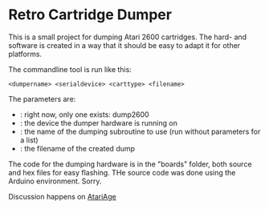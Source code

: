 
 Retro Cartridge Dumper
========================

This is a small project for dumping Atari 2600 cartridges. The hard- and
software is created in a way that it should be easy to adapt it for other
platforms.

The commandline tool is run like this:
```
<dumpername> <serialdevice> <carttype> <filename>
```
The parameters are:
- <dumpername>: right now, only one exists: dump2600
- <serialdevice>: the device the dumper hardware is running on
- <carttype>: the name of the dumping subroutine to use (run without
  parameters for a list)
- <filename>: the filename of the created dump

The code for the dumping hardware is in the "boards" folder, both source
and hex files for easy flashing. THe source code was done using the Arduino
environment. Sorry.


Discussion happens on [AtariAge](https://atariage.com/forums/topic/305662-little-home-project-rom-dumper/)

